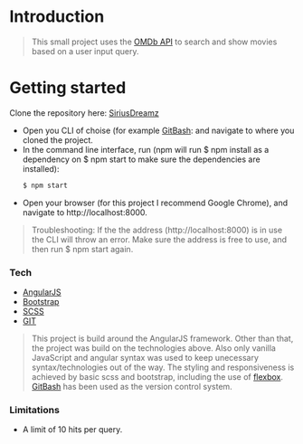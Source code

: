 # Introduction

>This small project uses the [OMDb API](http://www.omdbapi.com/) to search and show movies based on a user input query.

# Getting started

Clone the repository here: [SiriusDreamz]

- Open you CLI of choise (for example [GitBash](https://git-scm.com/): and navigate to where you cloned the project.
- In the command line interface, run (npm will run $ npm install as a dependency on $ npm start to make sure the dependencies are installed):
    ```sh
    $ npm start
    ```
- Open your browser (for this project I recommend Google Chrome), and navigate to http://localhost:8000.

> Troubleshooting: If the the address (http://localhost:8000) is in use the CLI will throw an error. Make sure the address is free to use, and then run $ npm start again.

### Tech

* [AngularJS]
* [Bootstrap]
* [SCSS]
* [GIT]

>This project is build around the AngularJS framework. Other than that, the project was build on the technologies above. Also only vanilla JavaScript and angular syntax was used to keep unecessary syntax/technologies out of the way. The styling and responsiveness is achieved by basic scss and bootstrap, including the use of [flexbox](https://www.w3schools.com/css/css3_flexbox.asp). [GitBash] has been used as the version control system.

### Limitations
- A limit of 10 hits per query.

[Bootstrap]: <http://getbootstrap.com/>
[AngularJS]: <http://angularjs.org>
[SCSS]: <http://sass-lang.com/>
[GIT]: <https://git-scm.com/>
[GitBash]: <https://git-scm.com/downloads>
[SiriusDreamz]: <https://github.com/SiriusDreamz/OMDbSearch/tree/master>
